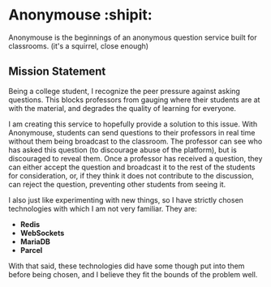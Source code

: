 # Anonymouse :shipit:
Anonymouse is the beginnings of an anonymous question service built for classrooms.
(it's a squirrel, close enough)

## Mission Statement
Being a college student, I recognize the peer pressure against asking questions.  This blocks professors from gauging where their students are at with the material, and degrades the quality of learning for everyone.

I am creating this service to hopefully provide a solution to this issue.  With Anonymouse, students can send questions to their professors in real time without them being broadcast to the classroom.  The professor can see who has asked this question (to discourage abuse of the platform), but is discouraged to reveal them.  Once a professor has received a question, they can either accept the question and broadcast it to the rest of the students for consideration, or, if they think it does not contribute to the discussion, can reject the question, preventing other students from seeing it.

I also just like experimenting with new things, so I have strictly chosen technologies with which I am not very familiar.  They are:
- __Redis__
- __WebSockets__
- __MariaDB__
- __Parcel__

With that said, these technologies did have some though put into them before being chosen, and I believe they fit the bounds of the problem well.

